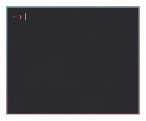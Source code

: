 
<!-- <img src="src/img/background_cat_macchiato.png"> -->
<!-- <img src="src/img/cat_macchiato.jpeg"> -->

<div align="center" style="background-image: l('/src/img/background_cat_macchiato.png');">

![overViewProfile](/src/img/github_profile_overview-ezgif.com-crop.gif)


</div>